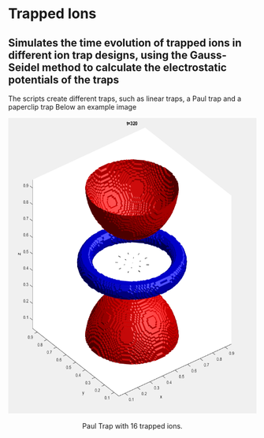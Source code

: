 # Trapped Ions 
## Simulates the time evolution of trapped ions in different ion trap designs, using the Gauss-Seidel method to calculate the electrostatic potentials of the traps

The scripts create different traps, such as linear traps, a Paul trap and a paperclip trap
Below an example image

<p align="center">
<img src="https://github.com/Ntropic/Physics/blob/master/Trapped_Ions_Gauss_Seidel/Images/paul_trap.png?raw=true" width="600" height="600" />
</p>
<p align="center"> 
Paul Trap with 16 trapped ions.
</p>
